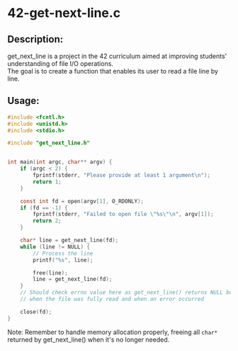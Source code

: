 # 42-get-next-line.c

## Description:
get_next_line is a project in the 42 curriculum aimed at improving students' understanding of file I/O operations.  
The goal is to create a function that enables its user to read a file line by line.

## Usage:
```c
#include <fcntl.h>
#include <unistd.h>
#include <stdio.h>

#include "get_next_line.h"


int main(int argc, char** argv) {
    if (argc < 2) {
        fprintf(stderr, "Please provide at least 1 argument\n");
        return 1;
    }

    const int fd = open(argv[1], O_RDONLY);
    if (fd == -1) {
        fprintf(stderr, "Failed to open file \"%s\"\n", argv[1]);
        return 2;
    }

    char* line = get_next_line(fd);
    while (line != NULL) {
        // Process the line
        printf("%s", line);

        free(line);
        line = get_next_line(fd);
    }
    // Should check errno value here as get_next_line() returns NULL both
    // when the file was fully read and when an error occurred

    close(fd);
}

```
Note: Remember to handle memory allocation properly, freeing all `char*` returned by get_next_line() when it's no longer needed.
